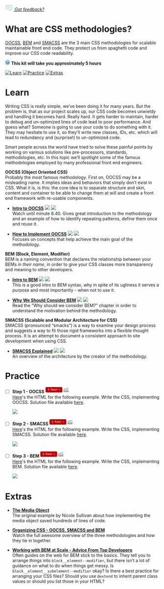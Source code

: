 *[![Feedback](/assets/feedback.gif) Got feedback?](https://docs.google.com/a/wix.com/forms/d/1aJHLJJsRKY_5TgHgsqh1Yrkt_EYaDkm-t8wCKNqGLMo/viewform?usp=send_form)*

# What are CSS methodologies?

[OOCSS](http://oocss.org/), [BEM](https://en.bem.info/method/definitions/) and [SMACSS](http://smacss.com/book/) are the 3 main CSS methodologies for scalable maintainable front end code.
They protect us from spaghetti code and improve our CSS code readability.

![](/assets/clock-16.png) **This kit will take you approximately 5 hours**

<a href="#learn"><img src="https://github.com/wix/fed-training-kit/blob/master/assets/btn-learn.png" alt="Learn" height="48" width="140"></img></a>
<a href="#practice"><img src="https://github.com/wix/server-training-kit/blob/master/assets/btn-practice.png" alt="Practice" height="48" width="140"></img></a>
<a href="#extras"><img src="https://github.com/wix/server-training-kit/blob/master/assets/btn-extras.png" alt="Extras" height="48" width="140"></img></a>


# Learn

  Writing CSS is really simple, we’ve been doing it for many years. 
  But the problem is, that as our project scales up, our CSS code becomes unwieldy and handling it becomes hard. Really hard.
  It gets harder to maintain, harder to debug and un-optimized lines of code lead to poor performance. 
  And guess what? Someone is going to use your code to do something with it. 
  They may hesitate to use it, so they'll write new classes, IDs, etc. which will lead to redundancy and (surprise!) to un-optimized code. 
  
  Smart people across the world have tried to solve these painful points by working on various solutions like pre-processors, standards, methodologies, etc. 
  In this topic we’ll spotlight some of the famous methodologies employed by many professional front end engineers. 

**OOCSS (Object Oriented CSS)**  
Probably the most famous methodology. 
First on, OOCSS may be a misleading name. It implies ideas and behaviors that simply don’t exist in CSS. 
What it is, is this: the core idea is to separate structure and skin, content and container to be able to change them at will
and create a front end framework with re-usable components.

- **[Intro to OOCSS](https://www.youtube.com/watch?v=IKFq2cSbQ4Q&feature=youtu.be&t=2m59s)** <a href="#"><img src="https://github.com/wix/fed-training-kit/blob/master/assets/time-5m.png"></img></a> <a href="#"><img src="https://github.com/wix/fed-training-kit/blob/master/assets/tag-video.png"></img></a>   
  Watch until minute 8.40. Gives great introduction to the methodology and an example of how to identify repeating patterns, define them once and reuse it. 


- **[How to Implement OOCSS](http://www.smashingmagazine.com/2011/12/an-introduction-to-object-oriented-css-oocss/)** <a href="#"><img src="https://github.com/wix/fed-training-kit/blob/master/assets/time-30m.png"></img></a> <a href="#"><img src="https://github.com/wix/fed-training-kit/blob/master/assets/tag-read.png"></img></a>   
  Focuses on concepts that help achieve the main goal of the methodology. 
  
  
**BEM (Block, Element, Modifier)**  
BEM is a naming convention that declares the relationship between your BEMs *in their name*, in order to give your CSS classes more transparency and meaning to other developers.


- **[Intro to BEM](http://csswizardry.com/2013/01/mindbemding-getting-your-head-round-bem-syntax/)** <a href="#"><img src="https://github.com/wix/fed-training-kit/blob/master/assets/time-30m.png"></img></a> <a href="#"><img src="https://github.com/wix/fed-training-kit/blob/master/assets/tag-read.png"></img></a>   
  This is a good intro to BEM syntax, why in spite of its ugliness it serves a purpose and most importantly - when not to use it.
  
- **[Why We Should Consider BEM](https://css-tricks.com/bem-101/)** <a href="#"><img src="https://github.com/wix/fed-training-kit/blob/master/assets/time-5m.png"></img></a> <a href="#"><img src="https://github.com/wix/fed-training-kit/blob/master/assets/tag-read.png"></img></a>   
  Read the ”Why should we consider BEM?” chapter in order to understand the motivation behind the methodology.


**SMACSS (Scalable and Modular Architecture for CSS)**  
SMACSS (pronounced “smacks”) is a way to examine your design process and suggests a way to fit those rigid frameworks into a flexible thought process. 
It is an attempt to document a consistent approach to site development when using CSS. 


- **[SMACSS Explained](https://www.youtube.com/watch?v=C4z_9F6nfS8#t=7m)** <a href="#"><img src="https://github.com/wix/fed-training-kit/blob/master/assets/time-1h.png"></img></a> <a href="#"><img src="https://github.com/wix/fed-training-kit/blob/master/assets/tag-video.png"></img></a>   
  An overview of the architecture by the creator of the methodology.


# Practice


- [ ] **Step 1 - OOCSS** <a href="#"><img src="/assets/time-1h.png"></img></a> <a href="#"><img src="/assets/tag-handson.png"></img></a>     
  [Here](https://gist.github.com/xiwcx/9470018#file-organized-css-exercise-1-oocss)'s the HTML for the following example.
Write the CSS, implementing OOCSS. Solution file available [here](http://codepen.io/xiwcx/pen/BnLbm).

  ![](https://github.com/xiwcx/organizing-css/blob/master/img/exercise1-oocss.jpg)
  
  
- [ ] **Step 2 - SMACSS** <a href="#"><img src="/assets/time-1h.png"></img></a> <a href="#"><img src="/assets/tag-handson.png"></img></a>     
  [Here](https://gist.github.com/xiwcx/9470018#file-organized-css-exercise-1-oocss)'s the HTML for the following example.
Write the CSS, implementing SMACSS. Solution file available [here](http://codepen.io/xiwcx/pen/xzrfg).

  ![](https://github.com/xiwcx/organizing-css/blob/master/img/exercise2-smacss.jpg)
  
  
- [ ] **Step 3 - BEM** <a href="#"><img src="/assets/time-1h.png"></img></a> <a href="#"><img src="/assets/tag-handson.png"></img></a>     
  [Here](https://gist.github.com/xiwcx/9470018#file-organized-css-exercise-1-oocss)'s the HTML for the following example.
Write the CSS, implementing BEM. Solution file available [here](http://codepen.io/xiwcx/pen/JvKzp).

  ![](https://github.com/xiwcx/organizing-css/blob/master/img/exercise3-bem.jpg)
  

# Extras


- **[The Media Object](http://www.stubbornella.org/content/2010/06/25/the-media-object-saves-hundreds-of-lines-of-code/)**   
  The original example by Nicole Sullivan about how implementing the media object saved hundreds of lines of code.


- **[Organizing CSS - OOCSS, SMACSS and BEM](https://www.youtube.com/watch?v=IKFq2cSbQ4Q)**   
  Watch the full awesome overview of the three methodologies and how they tie in together.


- **[Working with BEM at Scale - Advice From Top Developers](http://www.sitepoint.com/working-bem-scale-advice-top-developers/)**   
  Often guides on the web for BEM stick to the basics. They tell you to arrange things into `block__element--modifier`, but there isn’t a lot of guidance on what to do when things get messy. Is `block__element__subelement--modifier` okay? Is there a best practice for arranging your CSS files? Should you use `@extend` to inherit parent class values or should you list those in your HTML? 
